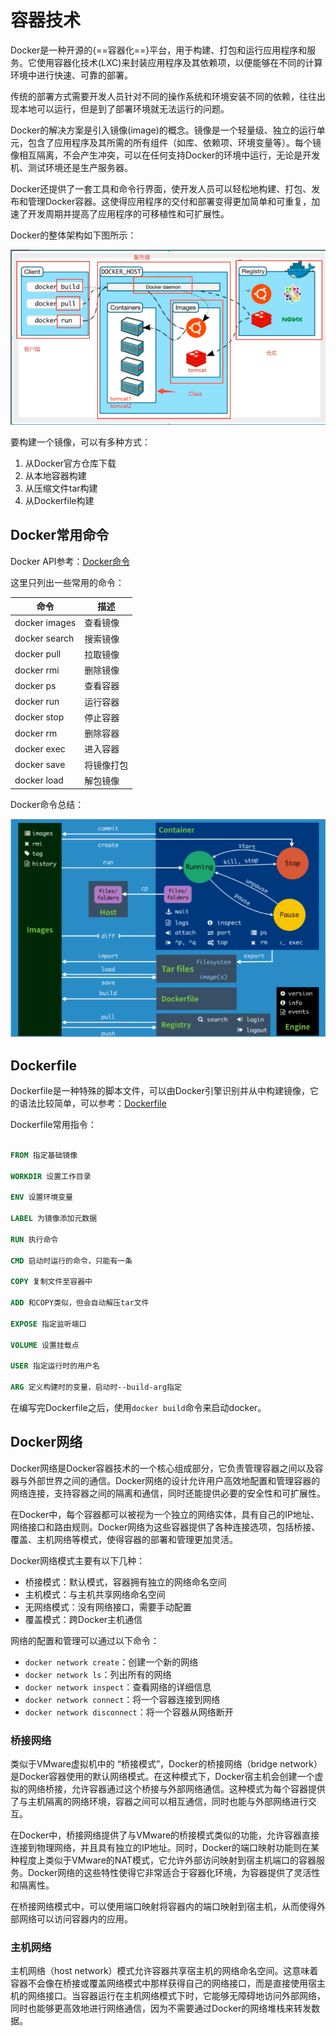 # 容器技术

Docker是一种开源的{==容器化==}平台，用于构建、打包和运行应用程序和服务。它使用容器化技术(LXC)来封装应用程序及其依赖项，以便能够在不同的计算环境中进行快速、可靠的部署。

传统的部署方式需要开发人员针对不同的操作系统和环境安装不同的依赖，往往出现本地可以运行，但是到了部署环境就无法运行的问题。

Docker的解决方案是引入镜像(image)的概念。镜像是一个轻量级、独立的运行单元，包含了应用程序及其所需的所有组件（如库、依赖项、环境变量等）。每个镜像相互隔离，不会产生冲突，可以在任何支持Docker的环境中运行，无论是开发机、测试环境还是生产服务器。

Docker还提供了一套工具和命令行界面，使开发人员可以轻松地构建、打包、发布和管理Docker容器。这使得应用程序的交付和部署变得更加简单和可重复，加速了开发周期并提高了应用程序的可移植性和可扩展性。

Docker的整体架构如下图所示：

![Docker架构](../images/cloud/docker.PNG)

要构建一个镜像，可以有多种方式：

1. 从Docker官方仓库下载
2. 从本地容器构建
3. 从压缩文件tar构建
4. 从Dockerfile构建

## Docker常用命令

Docker API参考：[Docker命令](https://docs.docker.com/reference/cli/docker/)

这里只列出一些常用的命令：

| 命令 | 描述 |
| ---- | ---- |
| docker images | 查看镜像 |
| docker search | 搜索镜像 |
| docker pull | 拉取镜像 |
| docker rmi | 删除镜像 |
| docker ps | 查看容器 |
| docker run | 运行容器 |
| docker stop | 停止容器 |
| docker rm | 删除容器 |
| docker exec | 进入容器 |
| docker save | 将镜像打包 |
| docker load | 解包镜像 |

Docker命令总结：

![docker命令](../images/cloud/docker_cmd.png)

## Dockerfile

Dockerfile是一种特殊的脚本文件，可以由Docker引擎识别并从中构建镜像，它的语法比较简单，可以参考：[Dockerfile](https://docs.docker.com/reference/dockerfile/)

Dockerfile常用指令：

```dockerfile

FROM 指定基础镜像

WORKDIR 设置工作目录

ENV 设置环境变量

LABEL 为镜像添加元数据
 
RUN 执行命令
 
CMD 启动时运行的命令，只能有一条

COPY 复制文件至容器中

ADD 和COPY类似，但会自动解压tar文件
 
EXPOSE 指定监听端口
 
VOLUME 设置挂载点

USER 指定运行时的用户名

ARG 定义构建时的变量，启动时--build-arg指定
```

在编写完Dockerfile之后，使用`docker build`命令来启动docker。

## Docker网络

Docker网络是Docker容器技术的一个核心组成部分，它负责管理容器之间以及容器与外部世界之间的通信。Docker网络的设计允许用户高效地配置和管理容器的网络连接，支持容器之间的隔离和通信，同时还能提供必要的安全性和可扩展性。

在Docker中，每个容器都可以被视为一个独立的网络实体，具有自己的IP地址、网络接口和路由规则。Docker网络为这些容器提供了各种连接选项，包括桥接、覆盖、主机网络等模式，使得容器的部署和管理更加灵活。

Docker网络模式主要有以下几种：

- 桥接模式：默认模式，容器拥有独立的网络命名空间
- 主机模式：与主机共享网络命名空间
- 无网络模式：没有网络接口，需要手动配置
- 覆盖模式：跨Docker主机通信

网络的配置和管理可以通过以下命令：

- `docker network create`：创建一个新的网络
- `docker network ls`：列出所有的网络
- `docker network inspect`：查看网络的详细信息
- `docker network connect`：将一个容器连接到网络
- `docker network disconnect`：将一个容器从网络断开

### 桥接网络

类似于VMware虚拟机中的 “桥接模式”，Docker的桥接网络（bridge network）是Docker容器使用的默认网络模式。在这种模式下，Docker宿主机会创建一个虚拟的网络桥接，允许容器通过这个桥接与外部网络通信。这种模式为每个容器提供了与主机隔离的网络环境，容器之间可以相互通信，同时也能与外部网络进行交互。

在Docker中，桥接网络提供了与VMware的桥接模式类似的功能，允许容器直接连接到物理网络，并且具有独立的IP地址。同时，Docker的端口映射功能则在某种程度上类似于VMware的NAT模式，它允许外部访问映射到宿主机端口的容器服务。Docker网络的这些特性使得它非常适合于容器化环境，为容器提供了灵活性和隔离性。

在桥接网络模式中，可以使用端口映射将容器内的端口映射到宿主机，从而使得外部网络可以访问容器内的应用。

### 主机网络

主机网络（host network）模式允许容器共享宿主机的网络命名空间。这意味着容器不会像在桥接或覆盖网络模式中那样获得自己的网络接口，而是直接使用宿主机的网络接口。当容器运行在主机网络模式下时，它能够无障碍地访问外部网络，同时也能够更高效地进行网络通信，因为不需要通过Docker的网络堆栈来转发数据。








